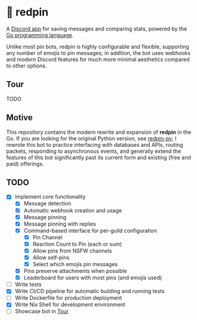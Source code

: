 # 📌 redpin

A [Discord app](https://support.discord.com/hc/en-us/articles/21334461140375-Using-Apps-on-Discord#h_01J7CJ994TKKMGYMG1ZZQ9T3S5) for saving messages and comparing stats, powered by the [Go programming language](https://go.dev).

Unlike most pin bots, redpin is highly configurable and flexible, supporting any number of emojis to pin messages; in addition, the bot uses webhooks and modern Discord features for much more minimal aesthetics compared to other options.

## Tour

TODO

## Motive

This repository contains the modern rewrite and expansion of **redpin** in the Go. If you are looking for the original Python version, see [redpin-py](https://github.com/jadc/redpin-py); I rewrote this bot to practice interfacing with databases and APIs, routing packets, responding to asynchronous events, and generally extend the features of this bot significantly past its current form and existing (free and paid) offerings.

## TODO

- [x] Implement core functionality
    - [x] Message detection
    - [x] Automatic webhook creation and usage
    - [x] Message pinning
    - [x] Message pinning with replies
    - [x] Command-based interface for per-guild configuration
        - [x] Pin Channel
        - [x] Reaction Count to Pin (each or sum)
        - [x] Allow pins from NSFW channels
        - [x] Allow self-pins
        - [x] Select which emojis pin messages
    - [x] Pins preserve attachments when possible
    - [x] Leaderboard for users with most pins (and emojis used)
- [ ] Write tests
- [x] Write CI/CD pipeline for automatic building and running tests
- [ ] Write Dockerfile for production deployment
- [x] Write Nix Shell for development environment
- [ ] Showcase bot in [Tour](#Tour)
